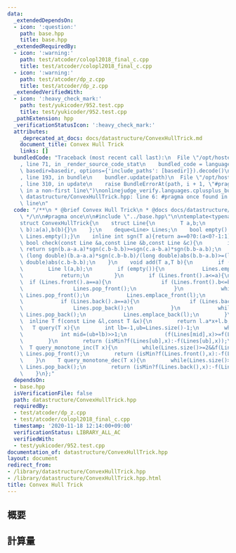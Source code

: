 ```yaml
---
data:
  _extendedDependsOn:
  - icon: ':question:'
    path: base.hpp
    title: base.hpp
  _extendedRequiredBy:
  - icon: ':warning:'
    path: test/atcoder/colopl2018_final_c.cpp
    title: test/atcoder/colopl2018_final_c.cpp
  - icon: ':warning:'
    path: test/atcoder/dp_z.cpp
    title: test/atcoder/dp_z.cpp
  _extendedVerifiedWith:
  - icon: ':heavy_check_mark:'
    path: test/yukicoder/952.test.cpp
    title: test/yukicoder/952.test.cpp
  _pathExtension: hpp
  _verificationStatusIcon: ':heavy_check_mark:'
  attributes:
    _deprecated_at_docs: docs/datastructure/ConvexHullTrick.md
    document_title: Convex Hull Trick
    links: []
  bundledCode: "Traceback (most recent call last):\n  File \"/opt/hostedtoolcache/Python/3.9.1/x64/lib/python3.9/site-packages/onlinejudge_verify/documentation/build.py\"\
    , line 71, in _render_source_code_stat\n    bundled_code = language.bundle(stat.path,\
    \ basedir=basedir, options={'include_paths': [basedir]}).decode()\n  File \"/opt/hostedtoolcache/Python/3.9.1/x64/lib/python3.9/site-packages/onlinejudge_verify/languages/cplusplus.py\"\
    , line 193, in bundle\n    bundler.update(path)\n  File \"/opt/hostedtoolcache/Python/3.9.1/x64/lib/python3.9/site-packages/onlinejudge_verify/languages/cplusplus_bundle.py\"\
    , line 310, in update\n    raise BundleErrorAt(path, i + 1, \"#pragma once found\
    \ in a non-first line\")\nonlinejudge_verify.languages.cplusplus_bundle.BundleErrorAt:\
    \ datastructure/ConvexHullTrick.hpp: line 6: #pragma once found in a non-first\
    \ line\n"
  code: "/**\n * @brief Convex Hull Trick\n * @docs docs/datastructure/ConvexHullTrick.md\n\
    \ */\n\n#pragma once\n\n#include \"../base.hpp\"\n\ntemplate<typename T,bool isMin=true>\n\
    struct ConvexHullTrick{\n    struct Line{\n        T a,b;\n        Line(T a,T\
    \ b):a(a),b(b){}\n    };\n    deque<Line> Lines;\n    bool empty() const {return\
    \ Lines.empty();}\n    inline int sgn(T a){return a==0?0:(a<0?-1:1);}\n    inline\
    \ bool check(const Line &a,const Line &b,const Line &c){\n        if (b.b==a.b||c.b==b.b)\
    \ return sgn(b.a-a.a)*sgn(c.b-b.b)>=sgn(c.a-b.a)*sgn(b.b-a.b);\n        return\
    \ (long double)(b.a-a.a)*sgn(c.b-b.b)/(long double)abs(b.b-a.b)>=(long double)(c.a-b.a)*sgn(b.b-a.b)/(long\
    \ double)abs(c.b-b.b);\n    }\n    void add(T a,T b){\n        if (!isMin) a*=-1,b*=-1;\n\
    \        Line l(a,b);\n        if (empty()){\n            Lines.emplace_back(l);\n\
    \            return;\n        }\n        if (Lines.front().a<=a){\n          \
    \  if (Lines.front().a==a){\n                if (Lines.front().b<=b) return;\n\
    \                Lines.pop_front();\n            }\n            while(Lines.size()>=2&&check(l,Lines.front(),Lines[1]))\
    \ Lines.pop_front();\n            Lines.emplace_front(l);\n        } else {\n\
    \            if (Lines.back().a==a){\n                if (Lines.back().b<=b) return;\n\
    \                Lines.pop_back();\n            }\n            while(Lines.size()>=2&&check(Lines[Lines.size()-2],Lines.back(),l))\
    \ Lines.pop_back();\n            Lines.emplace_back(l);\n        }\n    }\n  \
    \  inline T f(const Line &l,const T &x){\n        return l.a*x+l.b;\n    }\n \
    \   T query(T x){\n        int lb=-1,ub=Lines.size()-1;\n        while(ub-lb>1){\n\
    \            int mid=(ub+lb)>>1;\n            (f(Lines[mid],x)>=f(Lines[mid+1],x)?lb:ub)=mid;\n\
    \        }\n        return (isMin?f(Lines[ub],x):-f(Lines[ub],x));\n    }\n  \
    \  T query_monotone_inc(T x){\n        while(Lines.size()>=2&&f(Lines.front(),x)>=f(Lines[1],x))\
    \ Lines.pop_front();\n        return (isMin?f(Lines.front(),x):-f(Lines.front(),x));\n\
    \    }\n    T query_monotone_dec(T x){\n        while(Lines.size()>=2&&f(Lines.back(),x)>=f(Lines[Lines.size()-2],x))\
    \ Lines.pop_back();\n        return (isMin?f(Lines.back(),x):-f(Lines.back(),x));\n\
    \    }\n};"
  dependsOn:
  - base.hpp
  isVerificationFile: false
  path: datastructure/ConvexHullTrick.hpp
  requiredBy:
  - test/atcoder/dp_z.cpp
  - test/atcoder/colopl2018_final_c.cpp
  timestamp: '2020-11-18 12:14:00+09:00'
  verificationStatus: LIBRARY_ALL_AC
  verifiedWith:
  - test/yukicoder/952.test.cpp
documentation_of: datastructure/ConvexHullTrick.hpp
layout: document
redirect_from:
- /library/datastructure/ConvexHullTrick.hpp
- /library/datastructure/ConvexHullTrick.hpp.html
title: Convex Hull Trick
---
```

## 概要

## 計算量